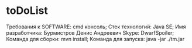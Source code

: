 # toDoList

Требования к SOFTWARE: cmd консоль;
Стек технологий: Java SE;
Имя разработчика: Бурмистров Денис Андреевич Skype: DwarfSpoiler;
Команда для сборки: mvn install;
Команда для запуска: java -jar ./tm.jar
